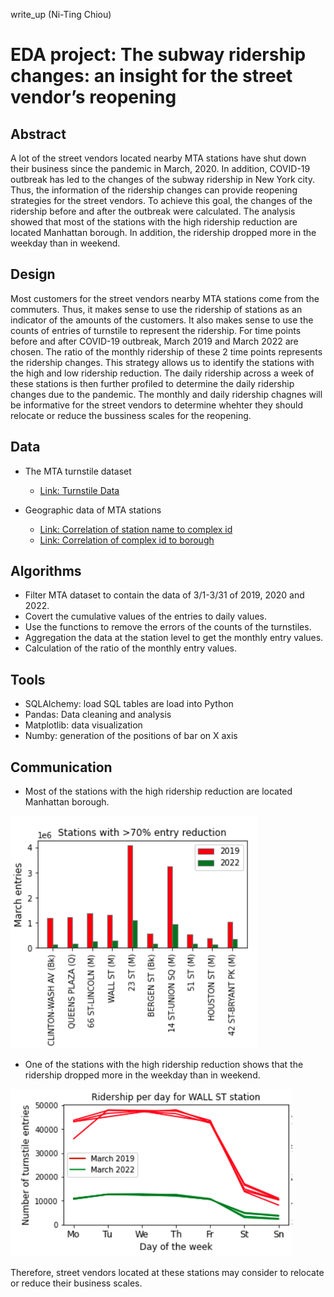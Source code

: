write_up (Ni-Ting Chiou)

# EDA project: The subway ridership changes: an insight for the street vendor’s reopening

## Abstract

A lot of the street vendors located nearby MTA stations have shut down their business since the pandemic in March, 2020. In addition, COVID-19 outbreak has led to the changes of the subway ridership in New York city.  Thus, the information of the ridership changes can provide reopening strategies for the street vendors. To achieve this goal, the changes of the ridership before and after the outbreak were calculated. The analysis showed that most of the stations with the high ridership reduction are located Manhattan borough. In addition, the ridership dropped more in the weekday than in weekend.

## Design

Most customers for the street vendors nearby MTA stations come from the commuters. Thus, it makes sense to use the ridership of stations as an indicator of the amounts of the customers. It also makes sense to use the counts of entries of turnstile to represent the ridership. For time points before and after COVID-19 outbreak, March 2019 and March 2022 are chosen. The ratio of the monthly ridership of these 2 time points represents the ridership changes. This strategy allows us to identify the stations with the high and low ridership reduction. The daily ridership across a week of these stations is then further profiled to determine the daily ridership changes due to the pandemic. The monthly and daily ridership chagnes will be informative for the street vendors to determine whehter they should relocate or reduce the bussiness scales for the reopening.


## Data
* The MTA turnstile dataset 
  * [Link: Turnstile Data](http://web.mta.info/developers/turnstile.html)

* Geographic data of MTA stations
  * [Link: Correlation of station name to complex id](http://web.mta.info/developers/data/nyct/subway/Stations.csv)
  * [Link: Correlation of complex id to borough](https://qri.cloud/nyc-transit-data/remote_complex_lookup)
  
## Algorithms

* Filter MTA dataset to contain the data of 3/1-3/31 of 2019, 2020 and 2022.
* Covert the cumulative values of the entries to daily values.
* Use the functions to remove the errors of the counts of the turnstiles.
* Aggregation the data at the station level to get the monthly entry values.
* Calculation of the ratio of the monthly entry values.


## Tools
* SQLAlchemy: load SQL tables are load into Python
* Pandas: Data cleaning and analysis
* Matplotlib: data visualization
* Numby: generation of the positions of bar on X axis


## Communication
* Most of the stations with the high ridership reduction are located Manhattan borough.

![alt text](https://github.com/chiouNT/Metis_EDA/blob/main/Image1.png)

* One of the stations with the high ridership reduction shows that the ridership dropped more in the weekday than in weekend. 

![alt text](https://github.com/chiouNT/Metis_EDA/blob/main/Image3.png)

 Therefore, street vendors located at these stations may consider to relocate or reduce their business scales.

